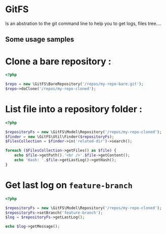 # GitFS

Is an abstration to the git command line to help you to get logs, files tree....

## Some usage samples

# Clone a bare repository :

``` php
<?php

$repo = new \GitFS\BareRepository('/repos/my-repo-bare.git');
$repo->doClone('/repos/my-repo-cloned');
```

# List file into a repository folder :

``` php
<?php

$repositoryFs = new \GitFS\Model\Repository('/repos/my-repo-cloned');
$finder = new \GitFS\Util\Finder($repositoryFs);
$FilesCollection = $finder->in('related-dir')->search();

foreach ($FilesCollection->getFiles() as $file) {
	echo $file->getPath().'<br />'.$file->getContent();
	echo 'Hash: '.$file->getLastLog()->getHash();
}
```

# Get last log on `feature-branch`

``` php
<?php

$repositoryFs = new \GitFS\Model\Repository('/repos/my-repo-cloned');
$repositoryFs->setBranch('feature-branch');
$log = $repositoryFs->getLastLog();

echo $log->getMessage();
```
